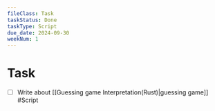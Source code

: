 ```yaml
---
fileClass: Task
taskStatus: Done
taskType: Script
due_date: 2024-09-30
weekNum: 1
---
```


# Task
- [ ] Write about [[Guessing game Interpretation(Rust)|guessing game]] #Script 

 
